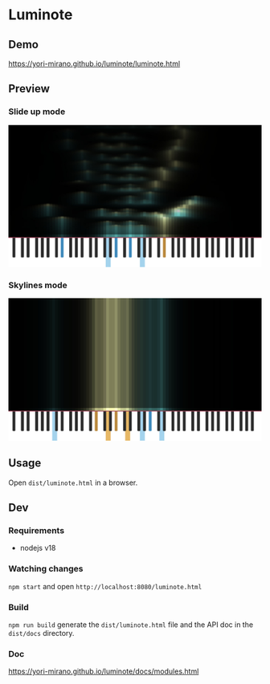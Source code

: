 # Luminote

## Demo
https://yori-mirano.github.io/luminote/luminote.html

## Preview

### Slide up mode
![preview-1.jpg](preview-1.jpg)

### Skylines mode
![preview 2.jpg](preview%202.jpg)

## Usage
Open `dist/luminote.html` in a browser.

## Dev
### Requirements
- nodejs v18

### Watching changes
`npm start` and open `http://localhost:8080/luminote.html`

### Build
`npm run build` generate the `dist/luminote.html` file and the API doc in the `dist/docs` directory.

### Doc
https://yori-mirano.github.io/luminote/docs/modules.html

